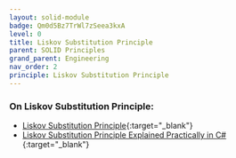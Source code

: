 ```yaml
---
layout: solid-module
badge: Qm0d5Bz7TrWl7zSeea3kxA
level: 0
title: Liskov Substitution Principle
parent: SOLID Principles
grand_parent: Engineering
nav_order: 2
principle: Liskov Substitution Principle
---
```

### On Liskov Substitution Principle:

- [Liskov Substitution Principle](https://www.youtube.com/watch?v=dJQMqNOC4Pc&list=PLZlA0Gpn_vH9kocFX7R7BAe_CvvOCO_p9&index=3){:target="\_blank"}
- [Liskov Substitution Principle Explained Practically in C#](https://www.youtube.com/watch?v=-3UXq2krhyw){:target="\_blank"}

